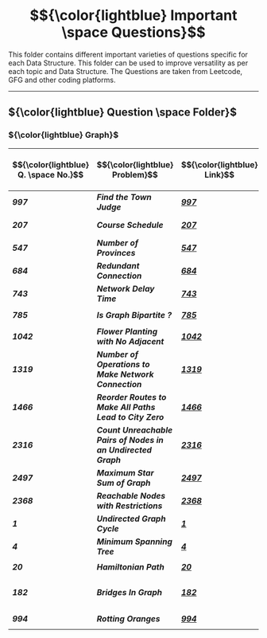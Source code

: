 # $${\color{lightblue} Important \space Questions}$$

This folder contains different important varieties of questions specific for each Data Structure. This folder can be used to improve versatility as per each topic and Data Structure. The Questions are taken from Leetcode, GFG and other coding platforms.

-----

## ${\color{lightblue} Question \space Folder}$

### ${\color{lightblue} Graph}$

| $${\color{lightblue} Q. \space No.}$$ | $${\color{lightblue} Problem}$$ | $${\color{lightblue} Link}$$ | $${\color{lightblue} Hints}$$ | $${\color{lightblue} Similar}$$ | $${\color{lightblue} Coding\space Platform}$$ | $${\color{lightblue} Algorithm}$$ |
|-|-|-|-|-|-|-|
| ***997*** | ***Find the Town Judge*** | ***[997](https://leetcode.com/problems/find-the-town-judge/description/)*** | [Hints](https://leetcode.com/problems/find-the-town-judge/solutions/5490439/find-the-town-judge-simplified-java/) | ***[277](https://leetcode.com/problems/find-the-celebrity/), [342](https://www.naukri.com/code360/problems/the-celebrity-problem_982769?interviewProblemRedirection=true&practice_topic%5B%5D=Graph&sort_entity=company_count&sort_order=DESC&count=25&page=1&search=), [1791](https://leetcode.com/problems/find-center-of-star-graph/description/)*** | <img src="https://img.icons8.com/?size=100&id=AbQBhN9v62Ob&format=png&color=000000" alt="GeeksForGeeks" width="30" />, <img src="https://assets.leetcode.com/static_assets/public/images/LeetCode_logo.png" alt="Drone" width="30" /> | ***Center of Gravity*** |
| ***207*** | ***Course Schedule*** | ***[207](https://leetcode.com/problems/course-schedule/description/)*** | [Hints](https://leetcode.com/problems/course-schedule/solutions/5490838/course-schedule-simplified-java/) | ***[210](https://leetcode.com/problems/course-schedule-ii/), [310](https://leetcode.com/problems/minimum-height-trees/), [630](https://leetcode.com/problems/course-schedule-iii/), [791](https://www.geeksforgeeks.org/problems/prerequisite-tasks/1?page=2&category=Graph&sortBy=submissions), [2392](https://leetcode.com/problems/build-a-matrix-with-conditions/)*** | <img src="https://img.icons8.com/?size=100&id=AbQBhN9v62Ob&format=png&color=000000" alt="GeeksForGeeks" width="30" />, <img src="https://assets.leetcode.com/static_assets/public/images/LeetCode_logo.png" alt="Drone" width="30" /> | ***Topological Sort*** |
| ***547*** | ***Number of Provinces*** | ***[547](https://leetcode.com/problems/number-of-provinces/description/)*** | [Hints](https://leetcode.com/problems/number-of-provinces/solutions/5491649/number-of-provinces-simplified-java/) | ***[657](https://leetcode.com/problems/robot-return-to-origin/), [2101](https://leetcode.com/problems/detonate-the-maximum-bombs/)*** | <img src="https://img.icons8.com/?size=100&id=AbQBhN9v62Ob&format=png&color=000000" alt="GeeksForGeeks" width="30" />, <img src="https://assets.leetcode.com/static_assets/public/images/LeetCode_logo.png" alt="Drone" width="30" /> | ***Traversal*** |
| ***684*** | ***Redundant Connection*** | ***[684](https://leetcode.com/problems/redundant-connection/description/)*** | ***[Hints](https://leetcode.com/problems/redundant-connection/solutions/5496447/redundant-connection-simplified-java/)*** | ***[685](https://leetcode.com/problems/redundant-connection-ii/), [721](https://leetcode.com/problems/accounts-merge/), [2127](https://leetcode.com/problems/maximum-employees-to-be-invited-to-a-meeting/), [2608](https://leetcode.com/problems/shortest-cycle-in-a-graph/)*** | <img src="https://assets.leetcode.com/static_assets/public/images/LeetCode_logo.png" alt="Drone" width="30" /> | ***Union and Find*** | 
| ***743*** | ***Network Delay Time*** | ***[743](https://leetcode.com/problems/network-delay-time/description/)*** | ***[Hints](https://leetcode.com/problems/network-delay-time/solutions/5507829/network-delay-time-simplified-java/)*** | ***[208](https://www.naukri.com/code360/problems/dijkstra-s-shortest-path_920469?interviewProblemRedirection=true&practice_topic%5B%5D=Graph&sort_entity=company_count&sort_order=DESC&leftPanelTabValue=PROBLEM), [2039](https://leetcode.com/problems/the-time-when-the-network-becomes-idle/), [497](https://www.geeksforgeeks.org/problems/alex-travelling/1?page=5&category=Graph&sortBy=submissions), [2045](https://leetcode.com/problems/second-minimum-time-to-reach-destination/)*** | <img src="https://assets.leetcode.com/static_assets/public/images/LeetCode_logo.png" alt="Drone" width="30" />, <img src="https://coursereport-production.imgix.net/uploads/school/logo/1323/original/Coding_Ninjas_logo.jpeg?w=70&h=70&dpr=2&q=50" alt="CodingNinjas" width="30"> | ***Dijkstra*** | 
| ***785*** | ***Is Graph Bipartite ?*** | ***[785](https://leetcode.com/problems/is-graph-bipartite/description/)*** | ***[Hints](https://leetcode.com/problems/is-graph-bipartite/solutions/5509441/is-graph-bipartite-simplified-java/)*** | ***[287](https://www.naukri.com/code360/problems/colour-the-graph_13022?interviewProblemRedirection=true&page=1&practice_topic%5B%5D=Graph&count=25&search=&sort_entity=order&sort_order=ASC), [2493](https://leetcode.com/problems/divide-nodes-into-the-maximum-number-of-groups/)*** | <img src="https://img.icons8.com/?size=100&id=AbQBhN9v62Ob&format=png&color=000000" alt="GeeksForGeeks" width="30" />, <img src="https://assets.leetcode.com/static_assets/public/images/LeetCode_logo.png" alt="Drone" width="30" />, <img src="https://coursereport-production.imgix.net/uploads/school/logo/1323/original/Coding_Ninjas_logo.jpeg?w=70&h=70&dpr=2&q=50" alt="CodingNinjas" width="30"> | ***Graph Coloring*** |
| ***1042*** | ***Flower Planting with No Adjacent*** | ***[1042](https://leetcode.com/problems/flower-planting-with-no-adjacent/description/)*** | ***[Hints](https://leetcode.com/problems/flower-planting-with-no-adjacent/solutions/5510312/flower-planting-with-no-adjacent-simplified-java/)*** | | <img src="https://assets.leetcode.com/static_assets/public/images/LeetCode_logo.png" alt="Drone" width="30" /> | ***Adjacent Coloring*** |  
| ***1319*** | ***Number of Operations to Make Network Connection*** | ***[1319](https://leetcode.com/problems/number-of-operations-to-make-network-connected/description/)*** | ***[Hints](https://leetcode.com/problems/number-of-operations-to-make-network-connected/solutions/5514486/number-of-operations-to-make-network-connected-simplified-java/)*** | ***[1584](https://leetcode.com/problems/min-cost-to-connect-all-points/description/)*** | <img src="https://assets.leetcode.com/static_assets/public/images/LeetCode_logo.png" alt="Drone" width="30" /> | ***Connect Components*** |
| ***1466*** | ***Reorder Routes to Make All Paths Lead to City Zero*** | ***[1466](https://leetcode.com/problems/reorder-routes-to-make-all-paths-lead-to-the-city-zero/description/)*** | ***[Hints](https://leetcode.com/problems/reorder-routes-to-make-all-paths-lead-to-the-city-zero/solutions/5515456/reorder-routes-to-make-all-paths-lead-to-city-zero-simplified-java/)*** | ***[2858](https://leetcode.com/problems/minimum-edge-reversals-so-every-node-is-reachable/)*** | <img src="https://assets.leetcode.com/static_assets/public/images/LeetCode_logo.png" alt="Drone" width="30" /> | ***Edge Shifting*** |
| ***2316*** | ***Count Unreachable Pairs of Nodes in an Undirected Graph*** | ***[2316](https://leetcode.com/problems/count-unreachable-pairs-of-nodes-in-an-undirected-graph/description/)*** | ***[Hints](https://leetcode.com/problems/count-unreachable-pairs-of-nodes-in-an-undirected-graph/solutions/5515682/count-unreachable-pairs-of-nodes-in-an-undirected-graph-simplified-java/)*** | ***[200](https://leetcode.com/problems/number-of-islands/)*** | <img src="https://assets.leetcode.com/static_assets/public/images/LeetCode_logo.png" alt="Drone" width="30" /> | ***Disjoint Set Union*** |
| ***2497*** | ***Maximum Star Sum of Graph*** | ***[2497](https://leetcode.com/problems/maximum-star-sum-of-a-graph/description/)*** | ***[Hints](https://leetcode.com/problems/maximum-star-sum-of-a-graph/solutions/5516072/maximum-star-sum-of-graph-simplified-java/)*** | ***[1719](https://leetcode.com/problems/number-of-ways-to-reconstruct-a-tree/)*** | <img src="https://assets.leetcode.com/static_assets/public/images/LeetCode_logo.png" alt="Drone" width="30" /> | ***Weighted Center of Gravity*** |
| ***2368*** | ***Reachable Nodes with Restrictions*** | ***[2368](https://leetcode.com/problems/reachable-nodes-with-restrictions/description/)*** | ***[Hints](https://leetcode.com/problems/reachable-nodes-with-restrictions/solutions/5516825/reachable-nodes-with-restrictions-simplified-java/)*** | ***[752](https://leetcode.com/problems/open-the-lock/), [1654](https://leetcode.com/problems/minimum-jumps-to-reach-home/)*** | <img src="https://assets.leetcode.com/static_assets/public/images/LeetCode_logo.png" alt="Drone" width="30" /> | ***Constrained Traversal*** |
| ***1*** | ***Undirected Graph Cycle*** | ***[1](https://www.geeksforgeeks.org/problems/detect-cycle-in-an-undirected-graph/1?page=1&category=Graph&sortBy=submissions)*** | ***[Hints](https://github.com/VishuKalier2003/GeeksForGeeks/blob/main/Graph/UndirectedGraph.md)*** | ***[2](https://www.geeksforgeeks.org/problems/detect-cycle-in-a-directed-graph/1?page=1&category=Graph&sortBy=submissions), [238](https://www.geeksforgeeks.org/problems/negative-weight-cycle3504/1?page=2&category=Graph&sortBy=submissions), [317](https://www.geeksforgeeks.org/problems/is-it-a-tree/1?page=3&category=Graph&sortBy=submissions)*** | <img src="https://img.icons8.com/?size=100&id=AbQBhN9v62Ob&format=png&color=000000" alt="GeeksForGeeks" width="30" /> | ***Parent Traversal*** |
| ***4*** | ***Minimum Spanning Tree*** | ***[4](https://www.geeksforgeeks.org/problems/minimum-spanning-tree/1?page=1&category=Graph&sortBy=submissions)*** | ***[Hints](https://github.com/VishuKalier2003/GeeksForGeeks/blob/main/Graph/MinimumSpanningTree.md)*** | ***[128](https://www.geeksforgeeks.org/problems/cheapest-flights-within-k-stops/1?page=4&category=Graph&sortBy=submissions), [480](https://www.naukri.com/code360/problems/water-supply-in-a-village_1380956?interviewProblemRedirection=true&practice_topic%5B%5D=Graph&leftPanelTabValue=PROBLEM&count=25&page=1&search=&sort_entity=order&sort_order=ASC)***  | <img src="https://img.icons8.com/?size=100&id=AbQBhN9v62Ob&format=png&color=000000" alt="GeeksForGeeks" width="30" /> | ***Prim's Algorithm*** |
| ***20*** | ***Hamiltonian Path*** | ***[20](https://www.geeksforgeeks.org/problems/hamiltonian-path2522/1?page=3&category=Graph&sortBy=submissions)*** | ***[Hints](https://github.com/VishuKalier2003/GeeksForGeeks/blob/main/Graph/Hamiltonian.md)*** | ***[76](https://www.geeksforgeeks.org/problems/euler-circuit-and-path/1?page=3&category=Graph&sortBy=submissions), [1029](https://www.geeksforgeeks.org/problems/chinese-postman/1?page=6&category=Graph&sortBy=submissions)*** | <img src="https://img.icons8.com/?size=100&id=AbQBhN9v62Ob&format=png&color=000000" alt="GeeksForGeeks" width="30" /> | ***Hamiltonian*** |
| ***182*** | ***Bridges In Graph*** | ***[182](https://www.naukri.com/code360/problems/bridges-in-graph_893026?interviewProblemRedirection=true&practice_topic%5B%5D=Graph&sort_entity=company_count&sort_order=DESC&count=25&page=4&search=&leftPanelTabValue=PROBLEM)*** | ***[Hints](https://github.com/VishuKalier2003/GeeksForGeeks/blob/main/Graph/StronglyConnectedComponents.md)*** | ***[200](https://www.geeksforgeeks.org/problems/kill-captain-america0228/1?page=5&category=Graph&sortBy=submissions), [224](https://www.geeksforgeeks.org/problems/doctor-strange2206/1?page=5&category=Graph&sortBy=submissions), [1236](https://www.geeksforgeeks.org/problems/maximum-connected-group/1?page=3&category=Graph&sortBy=submissions), [1411](https://www.geeksforgeeks.org/problems/strongly-connected-components-kosarajus-algo/1?page=2&category=Graph&sortBy=submissions), [2386](https://www.naukri.com/code360/problems/number-of-connected-computers_1281389?interviewProblemRedirection=true&page=1&practice_topic%5B%5D=Graph&sort_entity=company_count&sort_order=DESC&count=25&search=), [2497](https://www.geeksforgeeks.org/problems/critical-connections/1?page=4&category=Graph&sortBy=submissions)*** | <img src="https://img.icons8.com/?size=100&id=AbQBhN9v62Ob&format=png&color=000000" alt="GeeksForGeeks" width="30" />, <img src="https://coursereport-production.imgix.net/uploads/school/logo/1323/original/Coding_Ninjas_logo.jpeg?w=70&h=70&dpr=2&q=50" alt="CodingNinjas" width="30"> | ***Tarjan's Strongly Connected Component*** |
| ***994*** | ***Rotting Oranges*** | ***[994](https://leetcode.com/problems/rotting-oranges/description/)*** | ***[Hints](https://leetcode.com/problems/rotting-oranges/solutions/5530162/rotting-oranges-simplified-java/)*** | ***[238](https://www.geeksforgeeks.org/problems/covid-spread--141631/1?page=5&category=Graph&sortBy=submissions), [523](https://www.geeksforgeeks.org/problems/fill-the-tank3026/1?page=5&category=Graph&sortBy=submissions), [892](https://www.geeksforgeeks.org/problems/find-number-of-closed-islands/1?page=4&category=Graph&sortBy=submissions), [924](https://leetcode.com/problems/minimize-malware-spread/description/)*** | <img src="https://img.icons8.com/?size=100&id=AbQBhN9v62Ob&format=png&color=000000" alt="GeeksForGeeks" width="30" />, <img src="https://assets.leetcode.com/static_assets/public/images/LeetCode_logo.png" alt="Drone" width="30" /> | ***Simulation*** |







